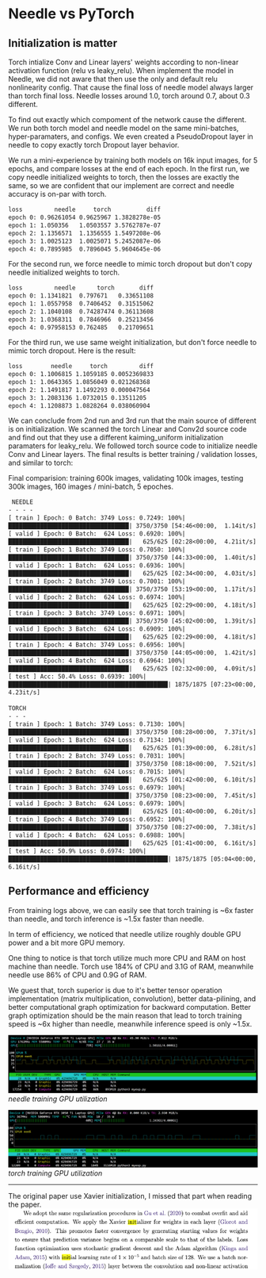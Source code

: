 # Needle vs PyTorch

## Initialization is matter

Torch intialize Conv and Linear layers' weights according to non-linear activation function (relu vs leaky_relu). When implement the model in Needle, we did not aware that then use the only and default relu nonlinearity config. That cause the final loss of needle model always larger than torch final loss. Needle losses around 1.0, torch around 0.7, about 0.3 different.

To find out exactly which compoment of the network cause the different. We run both torch model and needle model on the same mini-batches, hyper-paramaters, and configs. We even created a PseudoDropout layer in needle to copy exactly torch Dropout layer behavior.

We run a mini-experience by training both models on 16k input images, for 5 epochs, and compare losses at the end of each epoch. In the first run, we copy needle initialized weights to torch, then the losses are exactly the same, so we are confident that our implement are correct and needle accuracy is on-par with torch.
```
loss         needle     torch          diff
epoch 0: 0.96261054 0.9625967 1.3828278e-05
epoch 1: 1.050356   1.0503557 3.5762787e-07
epoch 2: 1.1356571  1.1356555 1.5497208e-06
epoch 3: 1.0025123  1.0025071 5.2452087e-06
epoch 4: 0.7895985  0.7896045 5.9604645e-06
```

For the second run, we force needle to mimic torch dropout but don't copy needle initialized weights to torch.
```
loss         needle      torch       diff
epoch 0: 1.1341821  0.797671   0.33651108
epoch 1: 1.0557958  0.7406452  0.31515062
epoch 2: 1.1040108  0.74287474 0.36113608
epoch 3: 1.0368311  0.7846966  0.25213456
epoch 4: 0.97958153 0.762485   0.21709651
```

For the third run, we use same weight initialization, but don't force needle to mimic torch dropout. Here is the result:
```
loss        needle     torch         diff
epoch 0: 1.1006815 1.1059185 0.0052369833
epoch 1: 1.0643365 1.0856049 0.021268368
epoch 2: 1.1491817 1.1492293 0.000047564
epoch 3: 1.2083136 1.0732015 0.13511205
epoch 4: 1.1208873 1.0828264 0.038060904
```

We can conclude from 2nd run and 3rd run that the main source of different is on initialization. We scanned the torch Linear and Conv2d source code and find out that they use a different kaiming_uniform initialization paramaters for leaky_relu. We followed torch source code to initialize needle Conv and Linear layers. The final results is better training / validation losses, and similar to torch:

Final comparision: training 600k images, validating 100k images, testing 300k images, 160 images / mini-batch, 5 epoches.

```
 NEEDLE
- - - -
[ train ] Epoch: 0 Batch: 3749 Loss: 0.7249: 100%|██████████████████████████████████| 3750/3750 [54:46<00:00,  1.14it/s]
[ valid ] Epoch: 0 Batch:  624 Loss: 0.6920: 100%|██████████████████████████████████|   625/625 [02:28<00:00,  4.21it/s]
[ train ] Epoch: 1 Batch: 3749 Loss: 0.7050: 100%|██████████████████████████████████| 3750/3750 [44:33<00:00,  1.40it/s]
[ valid ] Epoch: 1 Batch:  624 Loss: 0.6936: 100%|██████████████████████████████████|   625/625 [02:34<00:00,  4.03it/s]
[ train ] Epoch: 2 Batch: 3749 Loss: 0.7001: 100%|██████████████████████████████████| 3750/3750 [53:19<00:00,  1.17it/s]
[ valid ] Epoch: 2 Batch:  624 Loss: 0.6974: 100%|██████████████████████████████████|   625/625 [02:29<00:00,  4.18it/s]
[ train ] Epoch: 3 Batch: 3749 Loss: 0.6971: 100%|██████████████████████████████████| 3750/3750 [45:02<00:00,  1.39it/s]
[ valid ] Epoch: 3 Batch:  624 Loss: 0.6909: 100%|██████████████████████████████████|   625/625 [02:29<00:00,  4.18it/s]
[ train ] Epoch: 4 Batch: 3749 Loss: 0.6956: 100%|██████████████████████████████████| 3750/3750 [44:05<00:00,  1.42it/s]
[ valid ] Epoch: 4 Batch:  624 Loss: 0.6964: 100%|██████████████████████████████████|   625/625 [02:32<00:00,  4.09it/s]
[ test ] Acc: 50.4% Loss: 0.6939: 100%|█████████████████████████████████████████████| 1875/1875 [07:23<00:00,  4.23it/s]

TORCH
- - -
[ train ] Epoch: 1 Batch: 3749 Loss: 0.7130: 100%|██████████████████████████████████| 3750/3750 [08:28<00:00,  7.37it/s]
[ valid ] Epoch: 1 Batch:  624 Loss: 0.7134: 100%|██████████████████████████████████|   625/625 [01:39<00:00,  6.28it/s]
[ train ] Epoch: 2 Batch: 3749 Loss: 0.7031: 100%|██████████████████████████████████| 3750/3750 [08:18<00:00,  7.52it/s]
[ valid ] Epoch: 2 Batch:  624 Loss: 0.7015: 100%|██████████████████████████████████|   625/625 [01:42<00:00,  6.10it/s]
[ train ] Epoch: 3 Batch: 3749 Loss: 0.6979: 100%|██████████████████████████████████| 3750/3750 [08:23<00:00,  7.45it/s]
[ valid ] Epoch: 3 Batch:  624 Loss: 0.6979: 100%|██████████████████████████████████|   625/625 [01:40<00:00,  6.20it/s]
[ train ] Epoch: 4 Batch: 3749 Loss: 0.6952: 100%|██████████████████████████████████| 3750/3750 [08:27<00:00,  7.38it/s]
[ valid ] Epoch: 4 Batch:  624 Loss: 0.6988: 100%|██████████████████████████████████|   625/625 [01:41<00:00,  6.16it/s]
[ test ] Acc: 50.9% Loss: 0.6974: 100%|█████████████████████████████████████████████| 1875/1875 [05:04<00:00,  6.16it/s]
```

## Performance and efficiency
From training logs above, we can easily see that torch training is ~6x faster than needle, and torch inference is ~1.5x faster than needle.

In term of efficiency, we noticed that needle utilize roughly double GPU power and a bit more GPU memory.

One thing to notice is that torch utilize much more CPU and RAM on host machine than needle. Torch use 184% of CPU and 3.1G of RAM, meanwhile needle use 86% of CPU and 0.9G of RAM.

We guest that, torch superior is due to it's better tensor operation implementation (matrix multiplication, convolution), better data-pilining, and better computational graph optimization for backward computation. Better graph optimization should be the main reason that lead to torch training speed is ~6x higher than needle, meanwhile inference speed is only ~1.5x.

![](files/needle_vs_torch-00.png)
_needle training GPU utilization_

![](files/needle_vs_torch-02.png)
_torch training GPU utilization_

- - -

The original paper use Xavier initialization, I missed that part when reading the paper.
![](files/needle_vs_torch-01.png)

